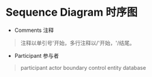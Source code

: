 Sequence Diagram 时序图
===
* Comments 注释
> 注释以单引号'开始，多行注释以/'开始，'/结尾。

* Participant 参与者
> participant
> actor
> boundary
> control
> entity
> database